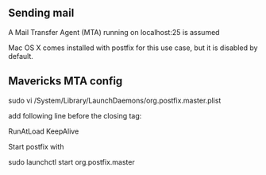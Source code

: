 ## Sending mail

A Mail Transfer Agent (MTA) running on localhost:25 is assumed

Mac OS X comes installed with postfix for this use case,
but it is disabled by default.



## Mavericks MTA config

  sudo vi /System/Library/LaunchDaemons/org.postfix.master.plist

add following line before the closing </dict> tag:

  <key>RunAtLoad</key> <true/> <key>KeepAlive</key> <true/>

Start postfix with

  sudo launchctl start org.postfix.master